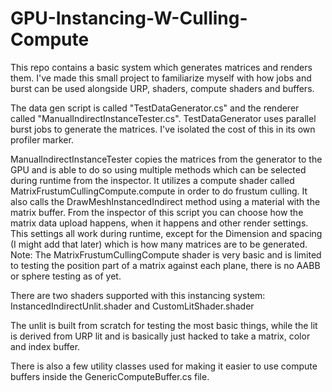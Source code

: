 # GPU-Instancing-W-Culling-Compute
This repo contains a basic system which generates matrices and renders them.
I've made this small project to familiarize myself with how jobs and burst can be used alongside URP, shaders, compute shaders and buffers.

The data gen script is called "TestDataGenerator.cs" and the renderer called "ManualIndirectInstanceTester.cs".
TestDataGenerator uses parallel burst jobs to generate the matrices. I've isolated the cost of this in its own profiler marker.

ManualIndirectInstanceTester copies the matrices from the generator to the GPU and is able to do so using multiple methods which can be selected during runtime from the inspector.
It utilizes a compute shader called MatrixFrustumCullingCompute.compute in order to do frustum culling.
It also calls the DrawMeshInstancedIndirect method using a material with the matrix buffer.
From the inspector of this script you can choose how the matrix data upload happens, when it happens and other render settings.
This settings all work during runtime, except for the Dimension and spacing (I might add that later) which is how many matrices are to be generated.
Note: The MatrixFrustumCullingCompute shader is very basic and is limited to testing the position part of a matrix against each plane, there is no AABB or sphere testing as of yet.

There are two shaders supported with this instancing system:
InstancedIndirectUnlit.shader and CustomLitShader.shader

The unlit is built from scratch for testing the most basic things, while the lit is derived from URP lit and is basically just hacked to take a matrix, color and index buffer.

There is also a few utility classes used for making it easier to use compute buffers inside the GenericComputeBuffer.cs file.